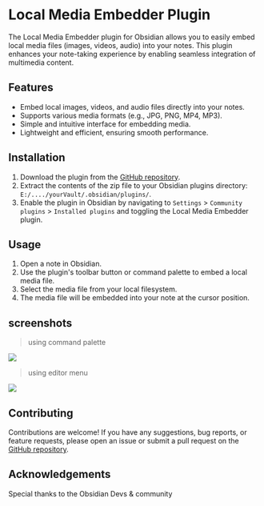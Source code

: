 # Local Media Embedder Plugin

The Local Media Embedder plugin for Obsidian allows you to easily embed local media files (images, videos, audio) into your notes. This plugin enhances your note-taking experience by enabling seamless integration of multimedia content.

## Features

- Embed local images, videos, and audio files directly into your notes.
- Supports various media formats (e.g., JPG, PNG, MP4, MP3).
- Simple and intuitive interface for embedding media.
- Lightweight and efficient, ensuring smooth performance.

## Installation

1. Download the plugin from the [GitHub repository](#).
2. Extract the contents of the zip file to your Obsidian plugins directory: `E:/..../yourVault/.obsidian/plugins/`.
3. Enable the plugin in Obsidian by navigating to `Settings` > `Community plugins` > `Installed plugins` and toggling the Local Media Embedder plugin.

## Usage

1. Open a note in Obsidian.
2. Use the plugin's toolbar button or command palette to embed a local media file.
3. Select the media file from your local filesystem.
4. The media file will be embedded into your note at the cursor position.

## screenshots
> using command palette

![](image.gif)

> using editor menu 

![](image2.gif)


## Contributing

Contributions are welcome! If you have any suggestions, bug reports, or feature requests, please open an issue or submit a pull request on the [GitHub repository](#).


## Acknowledgements

Special thanks to the Obsidian Devs & community 
